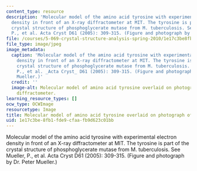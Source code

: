 ```yaml
---
content_type: resource
description: 'Molecular model of the amino acid tyrosine with experimental electron
  density in front of an X-ray diffractometer at MIT. The tyrosine is part of the
  crystal structure of phosphoglycerate mutase from M. tuberculosis. See Mueller,
  P., et al. Acta Cryst D61 (2005): 309-315. (Figure and photograph by Dr. Peter Mueller.)'
file: /courses/5-069-crystal-structure-analysis-spring-2010/1e17c3be8fb1fde9cfaafb9d623c01bb_5-069s10-th.jpg
file_type: image/jpeg
image_metadata:
  caption: 'Molecular model of the amino acid tyrosine with experimental electron
    density in front of an X-ray diffractometer at MIT. The tyrosine is part of the
    crystal structure of phosphoglycerate mutase from M. tuberculosis. See Mueller,
    P., et al. _Acta Cryst_ D61 (2005): 309-315. (Figure and photograph by Dr. Peter
    Mueller.)'
  credit: ''
  image-alt: Molecular model of amino acid tyrosine overlaid on photograph of xray
    diffractometer.
learning_resource_types: []
ocw_type: OCWImage
resourcetype: Image
title: Molecular model of amino acid tyrosine overlaid on photograph of xray diffractometer
uid: 1e17c3be-8fb1-fde9-cfaa-fb9d623c01bb
---
```

Molecular model of the amino acid tyrosine with experimental electron density in front of an X-ray diffractometer at MIT. The tyrosine is part of the crystal structure of phosphoglycerate mutase from M. tuberculosis. See Mueller, P., et al. Acta Cryst D61 (2005): 309-315. (Figure and photograph by Dr. Peter Mueller.)

